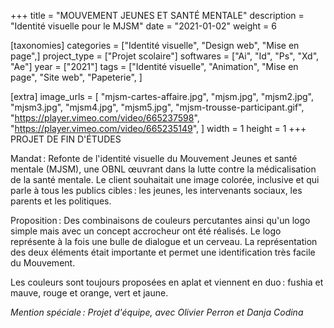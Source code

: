 +++
title = "MOUVEMENT JEUNES ET SANTÉ MENTALE"
description = "Identité visuelle pour le MJSM"
date = "2021-01-02"
weight = 6


[taxonomies]
categories = ["Identité visuelle", "Design web", "Mise en page",]
project_type = ["Projet scolaire"]
softwares = ["Ai", "Id", "Ps", "Xd", "Ae"]
year = ["2021"]
tags = ["Identité visuelle", "Animation", "Mise en page", "Site web", "Papeterie", ]

[extra]
image_urls = [
    "mjsm-cartes-affaire.jpg",
    "mjsm.jpg",
    "mjsm2.jpg",
    "mjsm3.jpg",
    "mjsm4.jpg",
    "mjsm5.jpg",
    "mjsm-trousse-participant.gif",
    "https://player.vimeo.com/video/665237598",
    "https://player.vimeo.com/video/665235149",
]
width = 1
height = 1
+++
PROJET DE FIN D'ÉTUDES

Mandat : Refonte de l'identité visuelle du Mouvement Jeunes et santé mentale (MJSM), une OBNL œuvrant dans la lutte contre la médicalisation de la santé mentale.
Le client souhaitait une image colorée, inclusive et qui parle à tous les publics cibles : les jeunes, les intervenants sociaux, les parents et les politiques.

Proposition :  Des combinaisons de couleurs percutantes ainsi qu'un logo simple mais avec un concept accrocheur ont été réalisés.
Le logo représente à la fois une bulle de dialogue et un cerveau.
La représentation des deux éléments était importante et permet une identification très facile du Mouvement.

Les couleurs sont toujours proposées en aplat et viennent en duo : fushia et mauve, rouge et orange, vert et jaune.

*Mention spéciale :
Projet d'équipe, avec Olivier Perron et Danja Codina*


